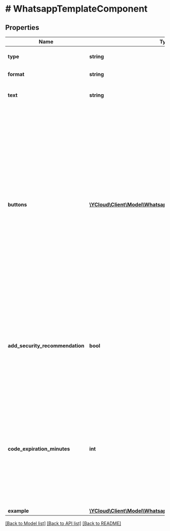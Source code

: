 # # WhatsappTemplateComponent

## Properties

Name | Type | Description | Notes
------------ | ------------- | ------------- | -------------
**type** | **string** | **Required.** Template component type. | [optional]
**format** | **string** | **Required for type &#x60;HEADER&#x60;.** | [optional]
**text** | **string** | **Required for type &#x60;BODY&#x60;, &#x60;FOOTER&#x60;, and format &#x60;TEXT&#x60;.** | [optional]
**buttons** | [**\YCloud\Client\Model\WhatsappTemplateComponentButton[]**](WhatsappTemplateComponentButton.md) | **Required for type &#x60;BUTTONS&#x60;.** Buttons are optional interactive components that perform specific actions when tapped. Templates can have a mixture of up to 10 button components total, although there are limits to individual buttons of the same type as well as combination limits. If a template has more than three buttons, two buttons will appear in the delivered message and the remaining buttons will be replaced with a **See all options** button. Tapping the **See all options** button reveals the remaining buttons. | [optional]
**add_security_recommendation** | **bool** | **Optional. Only applicable in the &#x60;BODY&#x60; component of an AUTHENTICATION template.** Set to &#x60;true&#x60; if you want the template to include the string, *For your security, do not share this code.* Set to &#x60;false&#x60; to exclude the string. | [optional]
**code_expiration_minutes** | **int** | **Optional. Only applicable in the &#x60;FOOTER&#x60; component of an AUTHENTICATION template.** Indicates number of minutes the password or code is valid. If omitted, the code expiration warning will not be displayed in the delivered message. Minimum 1, maximum 90. | [optional]
**example** | [**\YCloud\Client\Model\WhatsappTemplateComponentExample**](WhatsappTemplateComponentExample.md) |  | [optional]

[[Back to Model list]](../../README.md#models) [[Back to API list]](../../README.md#endpoints) [[Back to README]](../../README.md)
